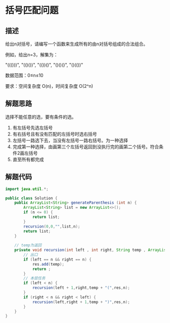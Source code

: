 # 括号匹配问题
## 描述
给出n对括号，请编写一个函数来生成所有的由n对括号组成的合法组合。

例如，给出n=3，解集为：

"((()))", "(()())", "(())()", "()()()", "()(())"

数据范围：0≤n≤10

要求：空间复杂度 O(n)，时间复杂度 O(2^n)


## 解题思路
选择不能任意的选，要有条件的选。
1. 有左括号先选左括号
2. 有右括号且有没有匹配的左括号时选右括号
3. 左括号一路选下去，当没有左括号一路右括号。为一种选择
4. 完成第一种选择，由画第三个左括号返回到没执行完的画第二个括号。符合条件2画左括号
5. 直至所有都完成

## 解题代码
```java
import java.util.*;

public class Solution {
    public ArrayList<String> generateParenthesis (int n) {
        ArrayList<String> list = new ArrayList<>();
        if (n <= 0) {
            return list;
        }
        recursion(0,0,"",list,n);
        return list;
    }
    
    // temp为返回
    private void recursion(int left , int right, String temp , ArrayList<String> res ,int n) {
        // 出口
        if (left == n && right == n) {
            res.add(temp);
            return ;
        }
        // 本层任务
        if (left < n) {
            recursion(left + 1,right,temp + "(",res,n);
        }
        if (right < n && right < left) {
            recursion(left,right + 1,temp + ")",res,n);
        }
    }
}
```